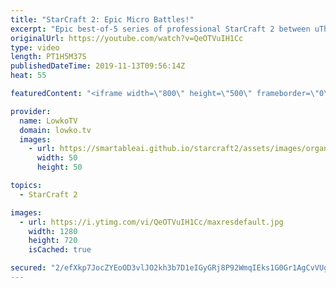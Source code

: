 ```yaml
---
title: "StarCraft 2: Epic Micro Battles!"
excerpt: "Epic best-of-5 series of professional StarCraft 2 between uThermal and Reynor with some of the best micro I've ever seen.  Get more videos & support my work: http://www.patreon.com/lowkotv  My second channel: http://lowko.tv/morelowko Lowko Merch: http://lowko.tv/merch  Be part of the community on Discord:"
originalUrl: https://youtube.com/watch?v=QeOTVuIH1Cc
type: video
length: PT1H5M37S
publishedDateTime: 2019-11-13T09:56:14Z
heat: 55

featuredContent: "<iframe width=\"800\" height=\"500\" frameborder=\"0\" src=\"https://www.youtube.com/embed/QeOTVuIH1Cc\" allow=\"accelerometer; autoplay; encrypted-media; gyroscope; picture-in-picture\" allowfullscreen></iframe>"

provider:
  name: LowkoTV
  domain: lowko.tv
  images:
    - url: https://smartableai.github.io/starcraft2/assets/images/organizations/lowko.tv-50x50.jpg
      width: 50
      height: 50

topics:
  - StarCraft 2

images:
  - url: https://i.ytimg.com/vi/QeOTVuIH1Cc/maxresdefault.jpg
    width: 1280
    height: 720
    isCached: true

secured: "2/efXkp7JocZYEoOD3vlJO2kh3b7D1eIGyGRj8P92WmqIEks1G0Gr1AgCvVUgpG7Z2i1rj7g6ZQ5aQj+Rxm85/1Hfzvas5Cab0uJMWKO18XUKcB+G6gxDhrpW3rscGq0PTXhBJ5eZsdJt4GCws28UcwsYeosdi7PMOCnfsFafY4VmzVln3sNlfyv5dtzEWzDFmJSU8ZuMxKK1ihT0+9qn+M03T++BxzAlopFTAJmWdhMKpyNfAzkeZgKTN98Y5AMl38eTvVSn6c09AnawutMBczhQFXyJUuTimAVsBxkj4n3dWpyUDT5xSXym5qfp5QXa2FRkZZ9k+BAY1tq+YtMGLtuyWu1AEYZq5/gaVU7VD/XsUa0BEv9+PBq+Y68iIl1DKixpTI2ZJlrEdHhTs+2QRJ79gzOXTMc1TqQjne5WNk=;Jxb3wwWWGwAG0Skk1gLDIA=="
---
```


